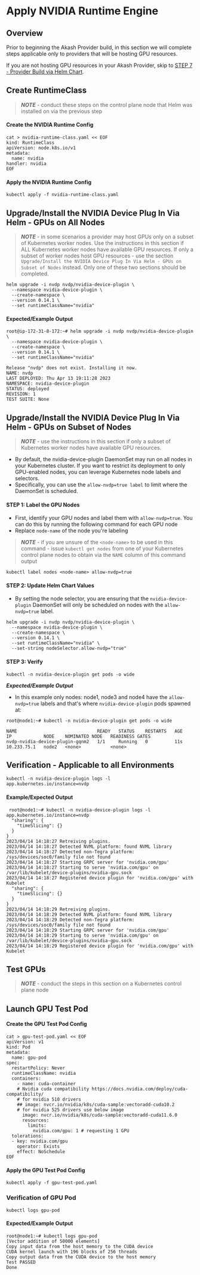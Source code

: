# Apply NVIDIA Runtime Engine

## Overview

Prior to beginning the Akash Provider build, in this section we will complete steps applicable only to providers that will be hosting GPU resources.

If you are not hosting GPU resources in your Akash Provider, skip to [STEP 7 - Provider Build via Helm Chart](../akash-cloud-provider-build-with-helm-charts/step-6-provider-build-via-helm-chart.md).

## Create RuntimeClass

> _**NOTE**_ - conduct these steps on the control plane node that Helm was installed on via the previous step

#### Create the NVIDIA Runtime Config

```
cat > nvidia-runtime-class.yaml << EOF
kind: RuntimeClass
apiVersion: node.k8s.io/v1
metadata:
  name: nvidia
handler: nvidia
EOF
```

#### Apply the NVIDIA Runtime Config

```
kubectl apply -f nvidia-runtime-class.yaml
```

## Upgrade/Install the NVIDIA Device Plug In Via Helm - GPUs on All Nodes

> _**NOTE**_ - in some scenarios a provider may host GPUs only on a subset of Kubernetes worker nodes.  Use the instructions in this section if ALL Kubernetes worker nodes have available GPU resources.  If only a subset of worker nodes host GPU resources - use the section `Upgrade/Install the NVIDIA Device Plug In Via Helm - GPUs on Subset of Nodes` instead.  Only one of these two sections should be completed.

```
helm upgrade -i nvdp nvdp/nvidia-device-plugin \
  --namespace nvidia-device-plugin \
  --create-namespace \
  --version 0.14.1 \
  --set runtimeClassName="nvidia"
```

#### Expected/Example Output

```
root@ip-172-31-8-172:~# helm upgrade -i nvdp nvdp/nvidia-device-plugin \
  --namespace nvidia-device-plugin \
  --create-namespace \
  --version 0.14.1 \
  --set runtimeClassName="nvidia"
  
Release "nvdp" does not exist. Installing it now.
NAME: nvdp
LAST DEPLOYED: Thu Apr 13 19:11:28 2023
NAMESPACE: nvidia-device-plugin
STATUS: deployed
REVISION: 1
TEST SUITE: None
```

## Upgrade/Install the NVIDIA Device Plug In Via Helm - GPUs on Subset of Nodes

> _**NOTE**_ - use the instructions in this section if only a subset of Kubernetes worker nodes have available GPU resources.

* By default, the nvidia-device-plugin DaemonSet may run on all nodes in your Kubernetes cluster. If you want to restrict its deployment to only GPU-enabled nodes, you can leverage Kubernetes node labels and selectors.&#x20;
* Specifically, you can use the `allow-nvdp=true label` to limit where the DaemonSet is scheduled.

#### STEP 1: Label the GPU Nodes

* First, identify your GPU nodes and label them with `allow-nvdp=true`. You can do this by running the following command for each GPU node
* Replace `node-name` of the node you're labeling

> _**NOTE**_ - if you are unsure of the `<node-name>` to be used in this command - issue `kubectl get nodes` from one of your Kubernetes control plane nodes to obtain via the `NAME` column of this command output

```
kubectl label nodes <node-name> allow-nvdp=true
```

#### STEP 2: Update Helm Chart Values

* By setting the node selector, you are ensuring that the `nvidia-device-plugin` DaemonSet will only be scheduled on nodes with the `allow-nvdp=true` label.

```
helm upgrade -i nvdp nvdp/nvidia-device-plugin \
  --namespace nvidia-device-plugin \
  --create-namespace \
  --version 0.14.1 \
  --set runtimeClassName="nvidia" \
  --set-string nodeSelector.allow-nvdp="true"
```

#### &#x20;STEP 3: Verify

```
kubectl -n nvidia-device-plugin get pods -o wide
```

_**Expected/Example Output**_

* In this example only nodes: node1, node3 and node4 have the `allow-nvdp=true` labels and that's where `nvidia-device-plugin` pods spawned at:

```
root@node1:~# kubectl -n nvidia-device-plugin get pods -o wide

NAME                              READY   STATUS    RESTARTS   AGE   IP            NODE    NOMINATED NODE   READINESS GATES
nvdp-nvidia-device-plugin-gqnm2   1/1     Running   0          11s   10.233.75.1   node2   <none>           <none>
```

## Verification - Applicable to all Environments

```
kubectl -n nvidia-device-plugin logs -l app.kubernetes.io/instance=nvdp
```

#### Example/Expected Output

```
 root@node1:~# kubectl -n nvidia-device-plugin logs -l app.kubernetes.io/instance=nvdp
  "sharing": {
    "timeSlicing": {}
  }
}
2023/04/14 14:18:27 Retreiving plugins.
2023/04/14 14:18:27 Detected NVML platform: found NVML library
2023/04/14 14:18:27 Detected non-Tegra platform: /sys/devices/soc0/family file not found
2023/04/14 14:18:27 Starting GRPC server for 'nvidia.com/gpu'
2023/04/14 14:18:27 Starting to serve 'nvidia.com/gpu' on /var/lib/kubelet/device-plugins/nvidia-gpu.sock
2023/04/14 14:18:27 Registered device plugin for 'nvidia.com/gpu' with Kubelet
  "sharing": {
    "timeSlicing": {}
  }
}
2023/04/14 14:18:29 Retreiving plugins.
2023/04/14 14:18:29 Detected NVML platform: found NVML library
2023/04/14 14:18:29 Detected non-Tegra platform: /sys/devices/soc0/family file not found
2023/04/14 14:18:29 Starting GRPC server for 'nvidia.com/gpu'
2023/04/14 14:18:29 Starting to serve 'nvidia.com/gpu' on /var/lib/kubelet/device-plugins/nvidia-gpu.sock
2023/04/14 14:18:29 Registered device plugin for 'nvidia.com/gpu' with Kubelet
```

## Test GPUs

> _**NOTE**_ - conduct the steps in this section on a Kubernetes control plane node

## Launch GPU Test Pod

#### Create the GPU Test Pod Config

```
cat > gpu-test-pod.yaml << EOF
apiVersion: v1
kind: Pod
metadata:
  name: gpu-pod
spec:
  restartPolicy: Never
  runtimeClassName: nvidia
  containers:
    - name: cuda-container
    # Nvidia cuda compatibility https://docs.nvidia.com/deploy/cuda-compatibility/
    # for nvidia 510 drivers
    ## image: nvcr.io/nvidia/k8s/cuda-sample:vectoradd-cuda10.2
    # for nvidia 525 drivers use below image
      image: nvcr.io/nvidia/k8s/cuda-sample:vectoradd-cuda11.6.0
      resources:
        limits:
          nvidia.com/gpu: 1 # requesting 1 GPU
  tolerations:
  - key: nvidia.com/gpu
    operator: Exists
    effect: NoSchedule
EOF
```

#### Apply the GPU Test Pod Config

```
kubectl apply -f gpu-test-pod.yaml
```

### Verification of GPU Pod

```
kubectl logs gpu-pod
```

#### Expected/Example Output

```
root@node1:~# kubectl logs gpu-pod
[Vector addition of 50000 elements]
Copy input data from the host memory to the CUDA device
CUDA kernel launch with 196 blocks of 256 threads
Copy output data from the CUDA device to the host memory
Test PASSED
Done
```
